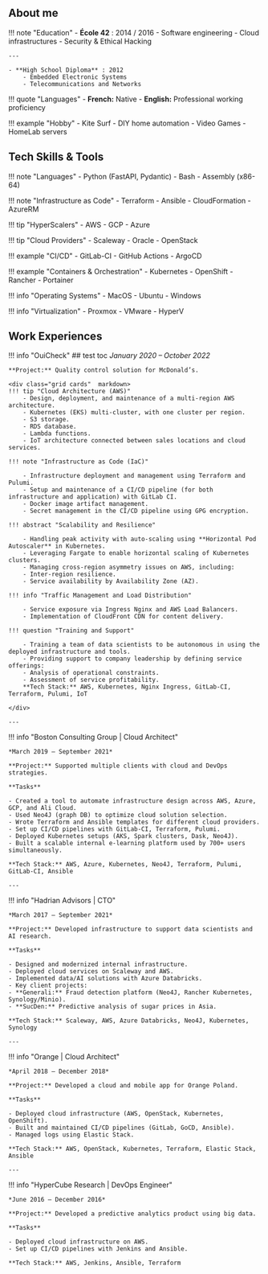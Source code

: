 ## About me

<div class="grid cards"  markdown>

!!! note "Education"
    - **École 42** : 2014 / 2016
        - Software engineering
        - Cloud infrastructures
        - Security & Ethical Hacking

    ---

    - **High School Diploma** : 2012
        - Embedded Electronic Systems
        - Telecommunications and Networks

!!! quote "Languages"
    - **French:** Native
    - **English:** Professional working proficiency

!!! example "Hobby"
    - Kite Surf
    - DIY home automation
    - Video Games
    - HomeLab servers

</div>

## Tech Skills & Tools

<div class="grid cards"  markdown>

!!! note "Languages"
    - Python (FastAPI, Pydantic)
    - Bash
    - Assembly (x86-64)

!!! note  "Infrastructure as Code"
    - Terraform
    - Ansible
    - CloudFormation
    - AzureRM

!!! tip  "HyperScalers"
    - AWS
    - GCP
    - Azure

!!! tip  "Cloud Providers"
    - Scaleway
    - Oracle
    - OpenStack

!!! example  "CI/CD"
    - GitLab-CI
    - GitHub Actions
    - ArgoCD

!!! example  "Containers & Orchestration"
    - Kubernetes
    - OpenShift
    - Rancher
    - Portainer

!!! info  "Operating Systems"
    - MacOS
    - Ubuntu
    - Windows

!!! info "Virtualization"
    - Proxmox
    - VMware
    - HyperV

</div>

## Work Experiences

<!-- <div class="grid cards"  markdown> -->

!!! info "OuiCheck"
    ## test toc
    *January 2020 – October 2022*

    **Project:** Quality control solution for McDonald’s.

    <div class="grid cards"  markdown>
    !!! tip "Cloud Architecture (AWS)"
        - Design, deployment, and maintenance of a multi-region AWS architecture.
        - Kubernetes (EKS) multi-cluster, with one cluster per region.
        - S3 storage.
        - RDS database.
        - Lambda functions.
        - IoT architecture connected between sales locations and cloud services.

    !!! note "Infrastructure as Code (IaC)"

        - Infrastructure deployment and management using Terraform and Pulumi.
        - Setup and maintenance of a CI/CD pipeline (for both infrastructure and application) with GitLab CI.
        - Docker image artifact management.
        - Secret management in the CI/CD pipeline using GPG encryption.

    !!! abstract "Scalability and Resilience"

        - Handling peak activity with auto-scaling using **Horizontal Pod Autoscaler** in Kubernetes.
        - Leveraging Fargate to enable horizontal scaling of Kubernetes clusters.
        - Managing cross-region asymmetry issues on AWS, including:
        - Inter-region resilience.
        - Service availability by Availability Zone (AZ).

    !!! info "Traffic Management and Load Distribution"

        - Service exposure via Ingress Nginx and AWS Load Balancers.
        - Implementation of CloudFront CDN for content delivery.

    !!! question "Training and Support"

        - Training a team of data scientists to be autonomous in using the deployed infrastructure and tools.
        - Providing support to company leadership by defining service offerings:
        - Analysis of operational constraints.
        - Assessment of service profitability.
        **Tech Stack:** AWS, Kubernetes, Nginx Ingress, GitLab-CI, Terraform, Pulumi, IoT

    </div>

    ---
!!! info "Boston Consulting Group | Cloud Architect"

    *March 2019 – September 2021*

    **Project:** Supported multiple clients with cloud and DevOps strategies.

    **Tasks**

    - Created a tool to automate infrastructure design across AWS, Azure, GCP, and Ali Cloud.
    - Used Neo4J (graph DB) to optimize cloud solution selection.
    - Wrote Terraform and Ansible templates for different cloud providers.
    - Set up CI/CD pipelines with GitLab-CI, Terraform, Pulumi.
    - Deployed Kubernetes setups (AKS, Spark clusters, Dask, Neo4J).
    - Built a scalable internal e-learning platform used by 700+ users simultaneously.

    **Tech Stack:** AWS, Azure, Kubernetes, Neo4J, Terraform, Pulumi, GitLab-CI, Ansible

    ---
!!! info "Hadrian Advisors | CTO"

    *March 2017 – September 2021*

    **Project:** Developed infrastructure to support data scientists and AI research.

    **Tasks**

    - Designed and modernized internal infrastructure.
    - Deployed cloud services on Scaleway and AWS.
    - Implemented data/AI solutions with Azure Databricks.
    - Key client projects:
    - **Generali:** Fraud detection platform (Neo4J, Rancher Kubernetes, Synology/Minio).
    - **SucDen:** Predictive analysis of sugar prices in Asia.

    **Tech Stack:** Scaleway, AWS, Azure Databricks, Neo4J, Kubernetes, Synology

    ---

!!! info "Orange | Cloud Architect"

    *April 2018 – December 2018*

    **Project:** Developed a cloud and mobile app for Orange Poland.

    **Tasks**

    - Deployed cloud infrastructure (AWS, OpenStack, Kubernetes, OpenShift).
    - Built and maintained CI/CD pipelines (GitLab, GoCD, Ansible).
    - Managed logs using Elastic Stack.

    **Tech Stack:** AWS, OpenStack, Kubernetes, Terraform, Elastic Stack, Ansible

    ---

!!! info "HyperCube Research | DevOps Engineer"

    *June 2016 – December 2016*

    **Project:** Developed a predictive analytics product using big data.

    **Tasks**

    - Deployed cloud infrastructure on AWS.
    - Set up CI/CD pipelines with Jenkins and Ansible.

    **Tech Stack:** AWS, Jenkins, Ansible, Terraform
<!-- </div> -->
